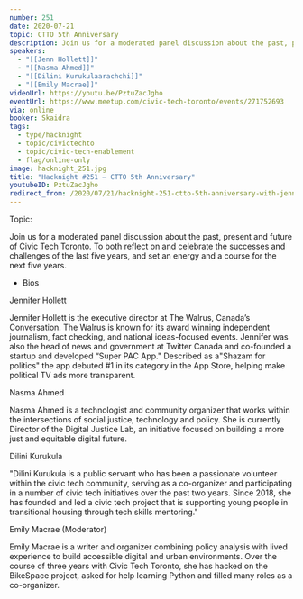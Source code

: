 ```yaml
---
number: 251
date: 2020-07-21
topic: CTTO 5th Anniversary
description: Join us for a moderated panel discussion about the past, present and future of Civic Tech Toronto. To both reflect on and celebrate the successes and challenges of the last five years, and set an energy and a course for the next five years.
speakers:
  - "[[Jenn Hollett]]"
  - "[[Nasma Ahmed]]"
  - "[[Dilini Kurukulaarachchi]]"
  - "[[Emily Macrae]]"
videoUrl: https://youtu.be/PztuZacJgho
eventUrl: https://www.meetup.com/civic-tech-toronto/events/271752693
via: online
booker: Skaidra
tags:
  - type/hacknight
  - topic/civictechto
  - topic/civic-tech-enablement
  - flag/online-only
image: hacknight_251.jpg
title: "Hacknight #251 – CTTO 5th Anniversary"
youtubeID: PztuZacJgho
redirect_from: /2020/07/21/hacknight-251-ctto-5th-anniversary-with-jenn-hollett-nasma-ahmed-dilini-kurukulaarachchi-and-emily-macrae/
---
```


Topic:

Join us for a moderated panel discussion about the past, present and future of Civic Tech Toronto. To both reflect on and celebrate the successes and challenges of the last five years, and set an energy and a course for the next five years.

+ Bios

Jennifer Hollett

Jennifer Hollett is the executive director at The Walrus, Canada’s Conversation. The Walrus is known for its award winning independent journalism, fact checking, and national ideas-focused events. Jennifer was also the head of news and government at Twitter Canada and co-founded a startup and developed “Super PAC App." Described as a"Shazam for politics" the app debuted #1 in its category in the App Store, helping make political TV ads more transparent.

Nasma Ahmed

Nasma Ahmed is a technologist and community organizer that works within the intersections of social justice, technology and policy. She is currently Director of the Digital Justice Lab, an initiative focused on building a more just and equitable digital future.

Dilini Kurukula

"Dilini Kurukula is a public servant who has been a passionate volunteer within the civic tech community, serving as a co-organizer and participating in a number of civic tech initiatives over the past two years. Since 2018, she has founded and led a civic tech project that is supporting young people in transitional housing through tech skills mentoring."

Emily Macrae (Moderator)

Emily Macrae is a writer and organizer combining policy analysis with lived experience to build accessible digital and urban environments. Over the course of three years with Civic Tech Toronto, she has hacked on the BikeSpace project, asked for help learning Python and filled many roles as a co-organizer.

